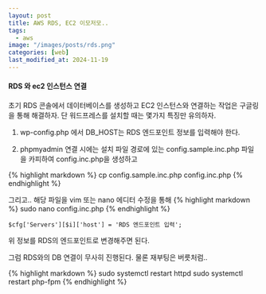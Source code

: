 ```yaml
---
layout: post
title: AWS RDS, EC2 이모저모..
tags:
  - aws
image: "/images/posts/rds.png"
categories: [web]
last_modified_at: 2024-11-19
---
```


#### RDS 와 ec2 인스턴스 연결

초기 RDS 콘솔에서 데이터베이스를 생성하고 EC2 인스턴스와 연결하는 작업은 구글링을 통해 해결하자.
단 워드프레스를 설치할 때는 몇가지 특징만 유의하자.

1. wp-config.php 에서 DB_HOST는 RDS 엔드포인트 정보를 입력해야 한다.

1. phpmyadmin 연결 시에는 설치 파일 경로에 있는 config.sample.inc.php 파일을 카피하여 config.inc.php을 생성하고

{% highlight markdown %}
cp config.sample.inc.php config.inc.php
{% endhighlight %}


그리고.. 해당 파일을 vim 또는 nano 에디터 수정을 통해 {% highlight markdown %} sudo nano config.inc.php {% endhighlight %}

`$cfg['Servers'][$i]['host'] = 'RDS 엔드포인트 입력';`

위 정보를 RDS의 엔드포인트로 변경해주면 된다.

그럼 RDS와의 DB 연결이 무사히 진행된다.
물론 재부팅은 버릇처럼..

{% highlight markdown %}
sudo systemctl restart httpd
sudo systemctl restart php-fpm
{% endhighlight %}